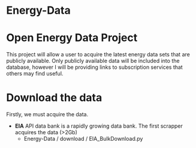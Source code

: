 Energy-Data
===========

Open Energy Data Project
=======
This project will allow a user to acquire the latest energy data sets that are publicly available. Only publicly available data will be included into the database, however I will be providing links to subscription services that others may find useful.

Download the data
=======
Firstly, we must acquire the data.
* **EIA** API data bank is a rapidly growing data bank. The first scrapper acquires the data (>2Gb)
  * Energy-Data / download / EIA_BulkDownload.py

